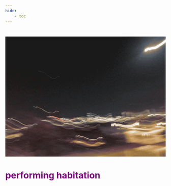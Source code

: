```yaml
---
hide:
    - toc
---
```


#

<img src="../images/intro.png" alt="drawing" width="960"/>

#  <FONT COLOR=purple> performing habitation <FONT COLOR=black> 
